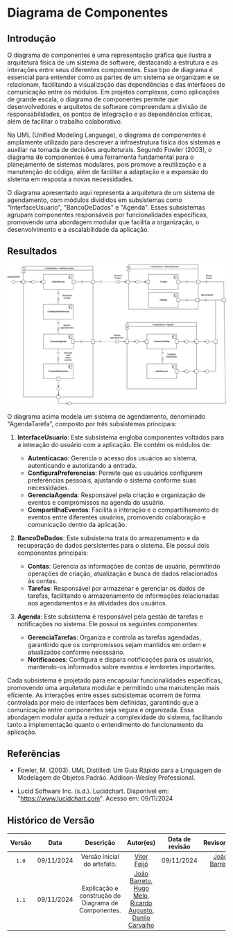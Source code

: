 # Diagrama de Componentes

## Introdução

O diagrama de componentes é uma representação gráfica que ilustra a arquitetura física de um sistema de software, destacando a estrutura e as interações entre seus diferentes componentes. Esse tipo de diagrama é essencial para entender como as partes de um sistema se organizam e se relacionam, facilitando a visualização das dependências e das interfaces de comunicação entre os módulos. Em projetos complexos, como aplicações de grande escala, o diagrama de componentes permite que desenvolvedores e arquitetos de software compreendam a divisão de responsabilidades, os pontos de integração e as dependências críticas, além de facilitar o trabalho colaborativo.

Na UML (Unified Modeling Language), o diagrama de componentes é amplamente utilizado para descrever a infraestrutura física dos sistemas e auxiliar na tomada de decisões arquiteturais. Segundo Fowler (2003), o diagrama de componentes é uma ferramenta fundamental para o planejamento de sistemas modulares, pois promove a reutilização e a manutenção do código, além de facilitar a adaptação e a expansão do sistema em resposta a novas necessidades.

O diagrama apresentado aqui representa a arquitetura de um sistema de agendamento, com módulos divididos em subsistemas como "InterfaceUsuario", "BancoDeDados" e "Agenda". Esses subsistemas agrupam componentes responsáveis por funcionalidades específicas, promovendo uma abordagem modular que facilita a organização, o desenvolvimento e a escalabilidade da aplicação.

## Resultados

![Diagrama de Componentes](DiagramaComponentes.jpg)

O diagrama acima modela um sistema de agendamento, denominado "AgendaTarefa", composto por três subsistemas principais:

1. **InterfaceUsuario**: Este subsistema engloba componentes voltados para a interação do usuário com a aplicação. Ele contém os módulos de:
   - **Autenticacao**: Gerencia o acesso dos usuários ao sistema, autenticando e autorizando a entrada.
   - **ConfiguraPreferencias**: Permite que os usuários configurem preferências pessoais, ajustando o sistema conforme suas necessidades.
   - **GerenciaAgenda**: Responsável pela criação e organização de eventos e compromissos na agenda do usuário.
   - **CompartilhaEventos**: Facilita a interação e o compartilhamento de eventos entre diferentes usuários, promovendo colaboração e comunicação dentro da aplicação.

2. **BancoDeDados**: Este subsistema trata do armazenamento e da recuperação de dados persistentes para o sistema. Ele possui dois componentes principais:
   - **Contas**: Gerencia as informações de contas de usuário, permitindo operações de criação, atualização e busca de dados relacionados às contas.
   - **Tarefas**: Responsável por armazenar e gerenciar os dados de tarefas, facilitando o armazenamento de informações relacionadas aos agendamentos e às atividades dos usuários.

3. **Agenda**: Este subsistema é responsável pela gestão de tarefas e notificações no sistema. Ele possui os seguintes componentes:
   - **GerenciaTarefas**: Organiza e controla as tarefas agendadas, garantindo que os compromissos sejam mantidos em ordem e atualizados conforme necessário.
   - **Notificacoes**: Configura e dispara notificações para os usuários, mantendo-os informados sobre eventos e lembretes importantes.

Cada subsistema é projetado para encapsular funcionalidades específicas, promovendo uma arquitetura modular e permitindo uma manutenção mais eficiente. As interações entre esses subsistemas ocorrem de forma controlada por meio de interfaces bem definidas, garantindo que a comunicação entre componentes seja segura e organizada. Essa abordagem modular ajuda a reduzir a complexidade do sistema, facilitando tanto a implementação quanto o entendimento do funcionamento da aplicação.

## Referências

- Fowler, M. (2003). UML Distilled: Um Guia Rápido para a Linguagem de Modelagem de Objetos Padrão. Addison-Wesley Professional.

- Lucid Software Inc. (s.d.). Lucidchart. Disponível em: "https://www.lucidchart.com". Acesso em: 09/11/2024

## Histórico de Versão

| Versão | Data | Descrição | Autor(es) | Data de revisão | Revisor(es) |
| :-: | :-: | :-: | :-: | :-: | :-: |
| `1.0` | 09/11/2024  | Versão inicial do artefato. | [Vitor Feijó](https://github.com/vitorfleonardo) | 09/11/2024 | [João Barreto](https://github.com/JoaoBarreto03) |
| `1.1` | 09/11/2024  | Explicação e construção do Diagrama de Componentes. | [João Barreto](https://github.com/JoaoBarreto03), [Hugo Melo](https://github.com/melohugo), [Ricardo Augusto](https://github.com/avmricardo), [Danilo Carvalho](https://github.com/Danilo-Carvalho-Antunes) | | |
